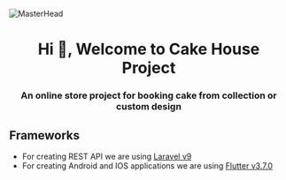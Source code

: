 

![MasterHead](/../cake-house/media/cake_banner.jpg)
<h1 align="center">Hi 👋, Welcome to Cake House Project</h1>

<h3 align="center">An online store project for booking cake from collection or custom design </h3>

<h2 align="left">Frameworks</h2>

-  For creating REST API we are using [Laravel v9](https://laravel.com/docs/9.x)
-  For creating Android and IOS applications we are using  [Flutter v3.7.0](https://flutter.dev/)






